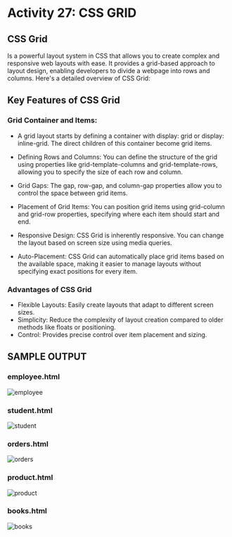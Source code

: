 # Activity 27: CSS GRID

## CSS Grid
Is a powerful layout system in CSS that allows you to create complex and responsive web layouts with ease. It provides a grid-based approach to layout design, enabling developers to divide a webpage into rows and columns. Here's a detailed overview of CSS Grid:

## Key Features of CSS Grid

### Grid Container and Items:

* A grid layout starts by defining a container with display: grid or display: inline-grid.
The direct children of this container become grid items.

* Defining Rows and Columns:
You can define the structure of the grid using properties like grid-template-columns and grid-template-rows, allowing you to specify the size of each row and column.

* Grid Gaps:
The gap, row-gap, and column-gap properties allow you to control the space between grid items.

* Placement of Grid Items:
You can position grid items using grid-column and grid-row properties, specifying where each item should start and end.

* Responsive Design:
CSS Grid is inherently responsive. You can change the layout based on screen size using media queries.

* Auto-Placement:
CSS Grid can automatically place grid items based on the available space, making it easier to manage layouts without specifying exact positions for every item.

### Advantages of CSS Grid
* Flexible Layouts: Easily create layouts that adapt to different screen sizes.
* Simplicity: Reduce the complexity of layout creation compared to older methods like floats or positioning.
* Control: Provides precise control over item placement and sizing.

##


## SAMPLE OUTPUT

### employee.html

![employee](https://github.com/user-attachments/assets/9a0a8f53-f342-4135-aaec-5944d2523206)

### student.html
![student](https://github.com/user-attachments/assets/2193664e-671d-4332-842f-bf791569f527)

### orders.html
![orders](https://github.com/user-attachments/assets/495f7cb4-bda9-4fad-98b3-b78917c6c2e1)

### product.html
![product](https://github.com/user-attachments/assets/929e1cb3-950b-4fb5-996a-76b7613abed3)

### books.html
![books](https://github.com/user-attachments/assets/557b8055-ad77-4dca-8590-0ec2f2814412)

